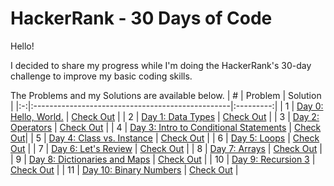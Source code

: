 # HackerRank - 30 Days of Code

Hello!

I decided to share my progress while I'm doing the HackerRank's 30-day challenge to improve my basic coding skills. 

The Problems and my Solutions are available below.
| # | Problem | Solution | 
|:-:|:-------------------------------------------------|:---------:|
| 1 | [Day 0: Hello, World.](https://www.hackerrank.com/challenges/30-hello-world/problem?isFullScreen=true) | [Check Out](https://github.com/cemtelliagaoglu/HackerRank-30DaysOfCode/tree/main/HackerRank-30DaysOfCode.playground/Pages/Day0.xcplaygroundpage/Contents.swift) |
| 2 | [Day 1: Data Types](https://www.hackerrank.com/challenges/30-data-types/problem?isFullScreen=true) | [Check Out](https://github.com/cemtelliagaoglu/HackerRank-30DaysOfCode/tree/main/HackerRank-30DaysOfCode.playground/Pages/Day1.xcplaygroundpage/Contents.swift) |
| 3 | [Day 2: Operators](https://www.hackerrank.com/challenges/30-operators/problem?isFullScreen=true) | [Check Out](https://github.com/cemtelliagaoglu/HackerRank-30DaysOfCode/blob/main/HackerRank-30DaysOfCode.playground/Pages/Day2.xcplaygroundpage/Contents.swift) |
| 4 | [Day 3: Intro to Conditional Statements](https://www.hackerrank.com/challenges/30-conditional-statements/problem?isFullScreen=true) | [Check Out](https://github.com/cemtelliagaoglu/HackerRank-30DaysOfCode/blob/main/HackerRank-30DaysOfCode.playground/Pages/Day3.xcplaygroundpage/Contents.swift)|
| 5 | [Day 4: Class vs. Instance](https://www.hackerrank.com/challenges/30-class-vs-instance/problem?isFullScreen=true) | [Check Out](https://github.com/cemtelliagaoglu/HackerRank-30DaysOfCode/blob/main/HackerRank-30DaysOfCode.playground/Pages/Day4.xcplaygroundpage/Contents.swift) |
| 6 | [Day 5: Loops](https://www.hackerrank.com/challenges/30-loops/problem?isFullScreen=true) | [Check Out](https://github.com/cemtelliagaoglu/HackerRank-30DaysOfCode/blob/main/HackerRank-30DaysOfCode.playground/Pages/Day5.xcplaygroundpage/Contents.swift) |
| 7 | [Day 6: Let's Review](https://www.hackerrank.com/challenges/30-review-loop/problem?isFullScreen=true) | [Check Out](https://github.com/cemtelliagaoglu/HackerRank-30DaysOfCode/blob/main/HackerRank-30DaysOfCode.playground/Pages/Day6.xcplaygroundpage/Contents.swift) |
| 8 | [Day 7: Arrays](https://www.hackerrank.com/challenges/30-arrays/problem?isFullScreen=true) | [Check Out](https://github.com/cemtelliagaoglu/HackerRank-30DaysOfCode/blob/main/HackerRank-30DaysOfCode.playground/Pages/Day7.xcplaygroundpage/Contents.swift) |
| 9 | [Day 8: Dictionaries and Maps](https://www.hackerrank.com/challenges/30-dictionaries-and-maps/problem?isFullScreen=true) | [Check Out](https://github.com/cemtelliagaoglu/HackerRank-30DaysOfCode/blob/main/HackerRank-30DaysOfCode.playground/Pages/Day8.xcplaygroundpage/Contents.swift) |
| 10 | [Day 9: Recursion 3](https://www.hackerrank.com/challenges/30-recursion/problem?isFullScreen=true) | [Check Out](https://github.com/cemtelliagaoglu/HackerRank-30DaysOfCode/blob/main/HackerRank-30DaysOfCode.playground/Pages/Day9.xcplaygroundpage/Contents.swift) |
| 11 | [Day 10: Binary Numbers](https://www.hackerrank.com/challenges/30-binary-numbers/problem?isFullScreen=true) | [Check Out](https://github.com/cemtelliagaoglu/HackerRank-30DaysOfCode/blob/main/HackerRank-30DaysOfCode.playground/Pages/Day10.xcplaygroundpage/Contents.swift) |





<!--
| 11 | [Day 10:]() | [Check Out]() |
https://github.com/cemtelliagaoglu/HackerRank-30DaysOfCode/blob/main/HackerRank-30DaysOfCode.playground/Pages/Day8.xcplaygroundpage/Contents.swift
-->
